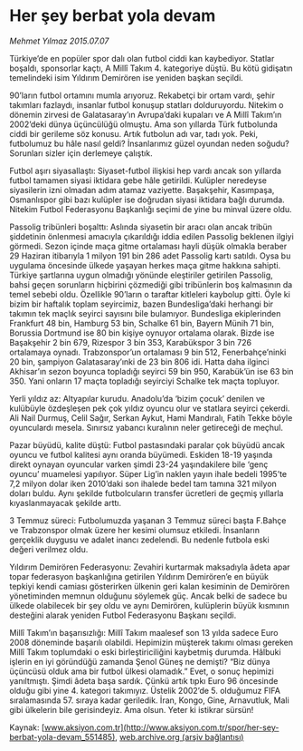 # Her şey berbat yola devam

*Mehmet Yılmaz 2015.07.07*

<div class="pNewsDetailMainContent" itemprop="articleBody">
 <p>
  Türkiye’de en popüler spor dalı olan futbol ciddi kan kaybediyor. Statlar boşaldı, sponsorlar kaçtı, A Millî Takım 4. kategoriye düştü. Bu kötü gidişatın temelindeki isim Yıldırım Demirören ise yeniden başkan seçildi.
 </p>
 <p>
  90’ların futbol ortamını mumla arıyoruz. Rekabetçi bir ortam vardı, şehir takımları fazlaydı, insanlar futbol konuşup statları dolduruyordu. Nitekim o dönemin zirvesi de Galatasaray’ın Avrupa’daki kupaları ve A Millî Takım’ın 2002’deki dünya üçüncülüğü olmuştu. Ama son yıllarda Türk futbolunda ciddi bir gerileme söz konusu. Artık futbolun adı var, tadı yok. Peki, futbolumuz bu hâle nasıl geldi? İnsanlarımız güzel oyundan neden soğudu? Sorunları sizler için derlemeye çalıştık.
 </p>
 <p>
  Futbol aşırı siyasallaştı: Siyaset-futbol ilişkisi hep vardı ancak son yıllarda futbol tamamen siyasi iktidara gebe hâle getirildi. Kulüpler neredeyse siyasilerin izni olmadan adım atamaz vaziyette. Başakşehir, Kasımpaşa, Osmanlıspor gibi bazı kulüpler ise doğrudan siyasi iktidara bağlı durumda. Nitekim Futbol Federasyonu Başkanlığı seçimi de yine bu minval üzere oldu.
 </p>
 <p>
  Passolig tribünleri boşalttı: Aslında siyasetin bir aracı olan ancak tribün şiddetinin önlenmesi amacıyla çıkarıldığı iddia edilen Passolig beklenen ilgiyi görmedi. Sezon içinde maça gitme ortalaması hayli düşük olmakla beraber 29 Haziran itibarıyla 1 milyon 191 bin 286 adet Passolig kartı satıldı. Oysa bu uygulama öncesinde ülkede yaşayan herkes maça gitme hakkına sahipti. Türkiye şartlarına uygun olmadığı yönünde eleştiriler getirilen Passolig, bahsi geçen sorunların hiçbirini çözmediği gibi tribünlerin boş kalmasının da temel sebebi oldu. Özellikle 90’ların o taraftar kitleleri kaybolup gitti. Öyle ki bizim bir haftalık toplam seyircimiz, bazen Bundesliga’daki herhangi bir takımın tek maçlık seyirci sayısını bile bulamıyor. Bundesliga ekiplerinden Frankfurt 48 bin, Hamburg 53 bin, Schalke 61 bin, Bayern Münih 71 bin, Borussia Dortmund ise 80 bin kişiye oynuyor ortalama olarak. Bizde ise Başakşehir 2 bin 679, Rizespor 3 bin 353, Karabükspor 3 bin 726 ortalamaya oynadı. Trabzonspor’un ortalaması 9 bin 512, Fenerbahçe’ninki 20 bin, şampiyon Galatasaray’ınki de 23 bin 806 idi. Hatta daha ilginci Akhisar’ın sezon boyunca topladığı seyirci 59 bin 950, Karabük’ün ise 63 bin 350. Yani onların 17 maçta topladığı seyirciyi Schalke tek maçta topluyor.
 </p>
 <p>
  Yerli yıldız az: Altyapılar kurudu. Anadolu’da ‘bizim çocuk’ denilen ve kulübüyle özdeşleşen pek çok yıldız oyuncu olur ve statlara seyirci çekerdi. Ali Nail Durmuş, Celil Sağır, Serkan Aykut, Hami Mandıralı, Fatih Tekke böyle oyunculardı mesela. Sınırsız yabancı kuralının neler getireceği de meçhul.
 </p>
 <p>
  Pazar büyüdü, kalite düştü: Futbol pastasındaki paralar çok büyüdü ancak oyuncu ve futbol kalitesi aynı oranda büyümedi. Eskiden 18-19 yaşında direkt oynayan oyuncular varken şimdi 23-24 yaşındakilere bile ‘genç oyuncu’ muamelesi yapılıyor. Süper Lig’in naklen yayın ihale bedeli 1995’te 7,2 milyon dolar iken 2010’daki son ihalede bedel tam tamına 321 milyon doları buldu. Aynı şekilde futbolcuların transfer ücretleri de geçmiş yıllarla kıyaslanmayacak şekilde arttı.
 </p>
 <p>
  3 Temmuz süreci: Futbolumuzda yaşanan 3 Temmuz süreci başta F.Bahçe ve Trabzonspor olmak üzere her kesimi olumsuz etkiledi. İnsanların gerçeklik duygusu ve adalet inancı zedelendi. Bu nedenle futbola eski değeri verilmez oldu.
 </p>
 <p>
  Yıldırım Demirören Federasyonu: Zevahiri kurtarmak maksadıyla âdeta apar topar federasyon başkanlığına getirilen Yıldırım Demirören’e en büyük tepkiyi kendi camiası gösterirken ülkenin geri kalan kesiminin de Demirören yönetiminden memnun olduğunu söylemek güç. Ancak belki de sadece bu ülkede olabilecek bir şey oldu ve aynı Demirören, kulüplerin büyük kısmının desteğini alarak yeniden Futbol Federasyonu Başkanı seçildi.
 </p>
 <p>
  Millî Takım’ın başarısızlığı: Millî Takım maalesef son 13 yılda sadece Euro 2008 döneminde başarılı olabildi. Hepimizin müşterek takımı olması gereken Millî Takım toplumdaki o eski birleştiriciliğini kaybetmiş durumda. Hâlbuki işlerin en iyi göründüğü zamanda Şenol Güneş ne demişti? “Biz dünya üçüncüsü olduk ama bir futbol ülkesi olamadık.” Evet, o sonuç hepimizi yanıltmıştı. Şimdi âdeta başa sardık. Çünkü artık tıpkı Euro 96 öncesinde olduğu gibi yine 4. kategori takımıyız. Üstelik 2002’de 5. olduğumuz FIFA sıralamasında 57. sıraya kadar geriledik. İran, Kongo, Gine, Arnavutluk, Mali gibi ülkelerin bile gerisindeyiz. Ama olsun. Yeter ki istikrar sürsün!
 </p>
</div>


Kaynak: [www.aksiyon.com.tr](http://www.aksiyon.com.tr/spor/her-sey-berbat-yola-devam_551485), [web.archive.org (arşiv bağlantısı)](http://web.archive.org/web/20150831111313/http://www.aksiyon.com.tr/spor/her-sey-berbat-yola-devam_551485)

